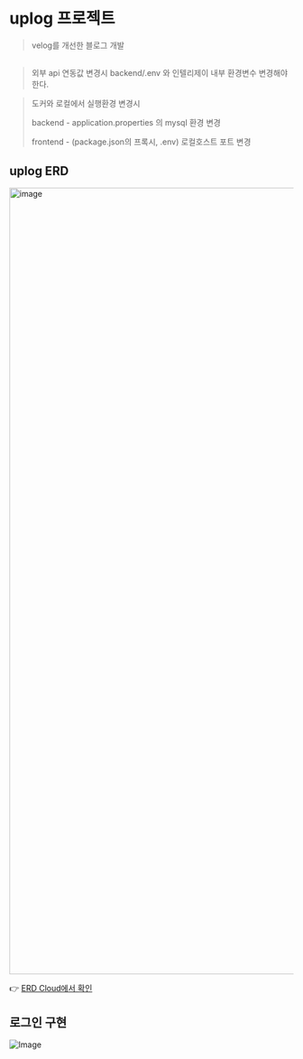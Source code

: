 # uplog 프로젝트
> velog를 개선한 블로그 개발

##
> 외부 api 연동값 변경시
> backend/.env 와 인텔리제이 내부 환경변수 변경해야 한다.

> 도커와 로컬에서 실행환경 변경시
> 
>  backend - application.properties 의 mysql 환경 변경
>
>  frontend - (package.json의 프록시, .env) 로컬호스트 포트 변경

## uplog ERD
<img width="1394" alt="image" src="https://github.com/user-attachments/assets/bc170591-4dc1-4d24-b070-ec192f3f2fb7" />

👉 [ERD Cloud에서 확인](https://www.erdcloud.com/d/EcLCLHHe3ACA9mHju)

## 로그인 구현
<!--<img width="1427" alt="image" src="https://github.com/user-attachments/assets/bf79538d-b4af-4d4f-a082-68306f2ef013" />-->
![Image](https://github.com/user-attachments/assets/2a9a94e2-188e-4f18-9309-b3dd939768f3)



